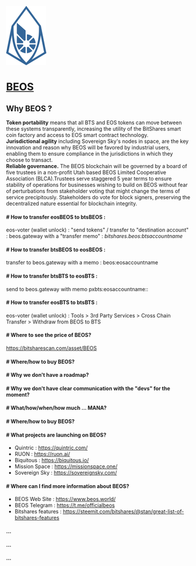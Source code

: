 ![](https://raw.githubusercontent.com/EstefanTT/BEOS-FAQ/master/beos.png)

# [BEOS](https://www.beos.world/)

## Why BEOS ? 

**Token portability** means that all BTS and EOS tokens can move between these systems transparently, increasing the utility of the BitShares smart coin factory and access to EOS smart contract technology.  
**Jurisdictional agility** including Sovereign Sky's nodes in space, are the key innovation and reason why BEOS will be favored by industrial users, enabling them to ensure compliance in the jurisdictions in which they choose to transact.  
**Reliable governance.** The BEOS blockchain will be governed by a board of five trustees in a non-profit Utah based BEOS Limited Cooperative Association (BLCA).Trustees serve staggered 5 year terms to ensure stability of operations for businesses wishing to build on BEOS without fear of perturbations from stakeholder voting that might change the terms of service precipitously. Stakeholders do vote for block signers, preserving the decentralized nature essential for blockchain integrity.

#### # How to transfer eosBEOS to btsBEOS : 

eos-voter (wallet unlock) : "send tokens" / transfer to "destination account" : beos.gateway with a "transfer memo" : _bitshares.beos:btsaccountname_

#### # How to transfer btsBEOS to eosBEOS : 

transfer to beos.gateway with a memo : beos:eosaccountname

#### # How to transfer btsBTS to eosBTS : 

send to beos.gateway with memo pxbts:eosaccountname::

#### # How to transfer eosBTS to btsBTS : 

eos-voter (wallet unlock) : Tools > 3rd Party Services > Cross Chain Transfer > Withdraw from BEOS to BTS

#### # Where to see the price of BEOS?

https://bitsharescan.com/asset/BEOS

#### # Where/how to buy BEOS?
#### # Why we don't have a roadmap?
#### # Why we don't have clear communication with the "devs" for the moment?
#### # What/how/when/how much ... MANA?
#### # Where/how to buy BEOS?

#### # What projects are launching on BEOS?

- Quintric : https://quintric.com/  
- RUON : https://ruon.ai/
- Biquitous : https://biquitous.io/
- Mission Space : https://missionspace.one/
- Sovereign Sky : https://sovereignsky.com/

#### # Where can I find more information about BEOS?

- BEOS Web Site : https://www.beos.world/  
- BEOS Telegram : https://t.me/officialbeos
- Bitshares features : https://steemit.com/bitshares/@stan/great-list-of-bitshares-features

#### ...
#### ...
#### ...



